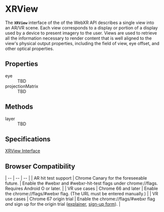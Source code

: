 # XRView

The **`XRView`** interface of the of the WebXR API describes a single view into an AR/VR scene. Each view corresponds to a display or portion of a display used by a device to present imagery to the user. Views are used to retrieve all the information necessary to render content that is well aligned to the view's physical output properties, including the field of view, eye offset, and other optical properties.

## Properties

<dl>
  <dt>eye</dt>
  <dd>TBD</dd>
  <dt>projectionMatrix</dt>
  <dd>TBD</dd>
</dl>

## Methods

<dl>
  <dt>layer</dt>
  <dd>TBD</dd>
</dl>

## Specifications

[XRView Interface](https://immersive-web.github.io/webxr/spec/latest/#xrview-interface)

## Browser Compatibility

| -- | -- | -- |
| AR hit test support | Chrome Canary for the foreseeable future. | Enable the #webxr and #webxr-hit-test flags under chrome://flags. Requires Android O or later. |
| VR use cases | Chrome 66 and later | Enable the chrome://flags/#webxr flag. (The URL must be entered manually.) |
| VR use cases | Chrome 67 origin trial | Enable the chrome://flags/#webxr flag *and* sign up for the origin trial ([explainer](https://github.com/GoogleChrome/OriginTrials/blob/gh-pages/developer-guide.md), [sign-up form](http://bit.ly/OriginTrialSignup)). |
